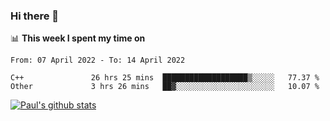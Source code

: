 ### Hi there 👋

📊 **This week I spent my time on**
<!--START_SECTION:waka-->

```text
From: 07 April 2022 - To: 14 April 2022

C++               26 hrs 25 mins  ███████████████████▒░░░░░   77.37 %
Other             3 hrs 26 mins   ██▓░░░░░░░░░░░░░░░░░░░░░░   10.07 %
```

<!--END_SECTION:waka-->


[![Paul's github stats](https://github-readme-stats.vercel.app/api?username=mickeyouyou&theme=dracula&show_icons=true)](https://github.com/anuraghazra/github-readme-stats)

